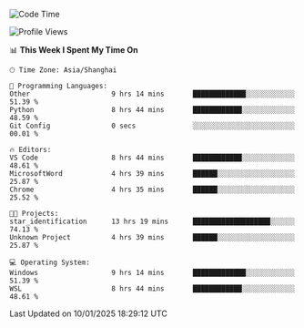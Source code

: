 <!--START_SECTION:waka-->
![Code Time](http://img.shields.io/badge/Code%20Time-2%2C205%20hrs%202%20mins-blue)

![Profile Views](http://img.shields.io/badge/Profile%20Views-0-blue)

📊 **This Week I Spent My Time On** 

```text
🕑︎ Time Zone: Asia/Shanghai

💬 Programming Languages: 
Other                    9 hrs 14 mins       █████████████░░░░░░░░░░░░   51.39 % 
Python                   8 hrs 44 mins       ████████████░░░░░░░░░░░░░   48.59 % 
Git Config               0 secs              ░░░░░░░░░░░░░░░░░░░░░░░░░   00.01 % 

🔥 Editors: 
VS Code                  8 hrs 44 mins       ████████████░░░░░░░░░░░░░   48.61 % 
MicrosoftWord            4 hrs 39 mins       ██████░░░░░░░░░░░░░░░░░░░   25.87 % 
Chrome                   4 hrs 35 mins       ██████░░░░░░░░░░░░░░░░░░░   25.52 % 

🐱‍💻 Projects: 
star_identification      13 hrs 19 mins      ███████████████████░░░░░░   74.13 % 
Unknown Project          4 hrs 39 mins       ██████░░░░░░░░░░░░░░░░░░░   25.87 % 

💻 Operating System: 
Windows                  9 hrs 14 mins       █████████████░░░░░░░░░░░░   51.39 % 
WSL                      8 hrs 44 mins       ████████████░░░░░░░░░░░░░   48.61 % 
```


 Last Updated on 10/01/2025 18:29:12 UTC
<!--END_SECTION:waka-->
